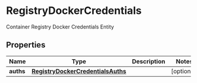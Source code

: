 

# RegistryDockerCredentials

Container Registry Docker Credentials Entity

## Properties

| Name | Type | Description | Notes |
|------------ | ------------- | ------------- | -------------|
|**auths** | [**RegistryDockerCredentialsAuths**](RegistryDockerCredentialsAuths.md) |  |  [optional] |




